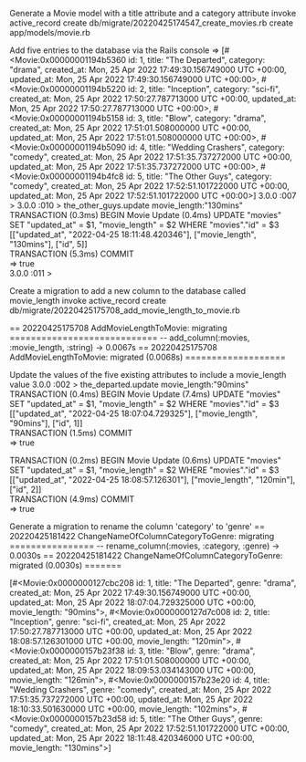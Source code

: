 
Generate a Movie model with a title attribute and a category attribute
      invoke  active_record
      create    db/migrate/20220425174547_create_movies.rb
      create    app/models/movie.rb

Add five entries to the database via the Rails console
 => 
[#<Movie:0x00000001194b5360
  id: 1,
  title: "The Departed",
  category: "drama",
  created_at: Mon, 25 Apr 2022 17:49:30.156749000 UTC +00:00,
  updated_at: Mon, 25 Apr 2022 17:49:30.156749000 UTC +00:00>,
 #<Movie:0x00000001194b5220
  id: 2,
  title: "Inception",
  category: "sci-fi",
  created_at: Mon, 25 Apr 2022 17:50:27.787713000 UTC +00:00,
  updated_at: Mon, 25 Apr 2022 17:50:27.787713000 UTC +00:00>,
 #<Movie:0x00000001194b5158
  id: 3,
  title: "Blow",
  category: "drama",
  created_at: Mon, 25 Apr 2022 17:51:01.508000000 UTC +00:00,
  updated_at: Mon, 25 Apr 2022 17:51:01.508000000 UTC +00:00>,
 #<Movie:0x00000001194b5090
  id: 4,
  title: "Wedding Crashers",
  category: "comedy",
  created_at: Mon, 25 Apr 2022 17:51:35.737272000 UTC +00:00,
  updated_at: Mon, 25 Apr 2022 17:51:35.737272000 UTC +00:00>,
 #<Movie:0x00000001194b4fc8
  id: 5,
  title: "The Other Guys",
  category: "comedy",
  created_at: Mon, 25 Apr 2022 17:52:51.101722000 UTC +00:00,
  updated_at: Mon, 25 Apr 2022 17:52:51.101722000 UTC +00:00>] 
3.0.0 :007 > 
3.0.0 :010 > the_other_guys.update movie_length:"130mins"
  TRANSACTION (0.3ms)  BEGIN
  Movie Update (0.4ms)  UPDATE "movies" SET "updated_at" = $1, "movie_length" = $2 WHERE "movies"."id" = $3  [["updated_at", "2022-04-25 18:11:48.420346"], ["movie_length", "130mins"], ["id", 5]]                                           
  TRANSACTION (5.3ms)  COMMIT                                                 
 => true                                                                      
3.0.0 :011 > 

Create a migration to add a new column to the database called movie_length
     invoke  active_record
      create    db/migrate/20220425175708_add_movie_length_to_movie.rb

== 20220425175708 AddMovieLengthToMovie: migrating ============================
-- add_column(:movies, :movie_length, :string)
   -> 0.0067s
== 20220425175708 AddMovieLengthToMovie: migrated (0.0068s) ===================




Update the values of the five existing attributes to include a movie_length value
3.0.0 :002 > the_departed.update movie_length:"90mins"
  TRANSACTION (0.4ms)  BEGIN
  Movie Update (7.4ms)  UPDATE "movies" SET "updated_at" = $1, "movie_length" = $2 WHERE "movies"."id" = $3  [["updated_at", "2022-04-25 18:07:04.729325"], ["movie_length", "90mins"], ["id", 1]]                                              
  TRANSACTION (1.5ms)  COMMIT                                                   
 => true    

  TRANSACTION (0.2ms)  BEGIN
  Movie Update (0.6ms)  UPDATE "movies" SET "updated_at" = $1, "movie_length" = $2 WHERE "movies"."id" = $3  [["updated_at", "2022-04-25 18:08:57.126301"], ["movie_length", "120min"], ["id", 2]]                                          
  TRANSACTION (4.9ms)  COMMIT                                               
 => true  



Generate a migration to rename the column 'category' to 'genre'
== 20220425181422 ChangeNameOfColumnCategoryToGenre: migrating ================
-- rename_column(:movies, :category, :genre)
   -> 0.0030s
== 20220425181422 ChangeNameOfColumnCategoryToGenre: migrated (0.0030s) =======



[#<Movie:0x0000000127cbc208
  id: 1,
  title: "The Departed",
  genre: "drama",
  created_at: Mon, 25 Apr 2022 17:49:30.156749000 UTC +00:00,
  updated_at: Mon, 25 Apr 2022 18:07:04.729325000 UTC +00:00,
  movie_length: "90mins">,
 #<Movie:0x0000000127d7c008
  id: 2,
  title: "Inception",
  genre: "sci-fi",
  created_at: Mon, 25 Apr 2022 17:50:27.787713000 UTC +00:00,
  updated_at: Mon, 25 Apr 2022 18:08:57.126301000 UTC +00:00,
  movie_length: "120min">,
 #<Movie:0x0000000157b23f38
  id: 3,
  title: "Blow",
  genre: "drama",
  created_at: Mon, 25 Apr 2022 17:51:01.508000000 UTC +00:00,
  updated_at: Mon, 25 Apr 2022 18:09:53.034143000 UTC +00:00,
  movie_length: "126min">,
 #<Movie:0x0000000157b23e20
  id: 4,
  title: "Wedding Crashers",
  genre: "comedy",
  created_at: Mon, 25 Apr 2022 17:51:35.737272000 UTC +00:00,
  updated_at: Mon, 25 Apr 2022 18:10:33.501630000 UTC +00:00,
  movie_length: "102mins">,
 #<Movie:0x0000000157b23d58
  id: 5,
  title: "The Other Guys",
  genre: "comedy",
  created_at: Mon, 25 Apr 2022 17:52:51.101722000 UTC +00:00,
  updated_at: Mon, 25 Apr 2022 18:11:48.420346000 UTC +00:00,
  movie_length: "130mins">] 